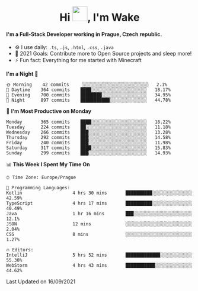 <h1 align="center">Hi <img src="https://raw.githubusercontent.com/MrWakeCZ/MrWakeCZ/master/Hi.gif" width="40px" />, I'm Wake</h1>

#### I'm a Full-Stack Developer working in Prague, Czech republic.
- ⚙️ I use daily: `.ts`, `.js`, `.html`, `.css`, `.java`
- 🥅 2021 Goals: Contribute more to Open Source projects and sleep more!
- ⚡ Fun fact: Everything for me started with Minecraft

<!--START_SECTION:waka-->
**I'm a Night 🦉** 

```text
🌞 Morning    42 commits     ░░░░░░░░░░░░░░░░░░░░░░░░░   2.1% 
🌆 Daytime    364 commits    ████░░░░░░░░░░░░░░░░░░░░░   18.17% 
🌃 Evening    700 commits    ████████░░░░░░░░░░░░░░░░░   34.95% 
🌙 Night      897 commits    ███████████░░░░░░░░░░░░░░   44.78%

```
📅 **I'm Most Productive on Monday** 

```text
Monday       365 commits    ████░░░░░░░░░░░░░░░░░░░░░   18.22% 
Tuesday      224 commits    ██░░░░░░░░░░░░░░░░░░░░░░░   11.18% 
Wednesday    266 commits    ███░░░░░░░░░░░░░░░░░░░░░░   13.28% 
Thursday     292 commits    ███░░░░░░░░░░░░░░░░░░░░░░   14.58% 
Friday       240 commits    ███░░░░░░░░░░░░░░░░░░░░░░   11.98% 
Saturday     317 commits    ████░░░░░░░░░░░░░░░░░░░░░   15.83% 
Sunday       299 commits    ███░░░░░░░░░░░░░░░░░░░░░░   14.93%

```


📊 **This Week I Spent My Time On** 

```text
⌚︎ Time Zone: Europe/Prague

💬 Programming Languages: 
Kotlin                   4 hrs 30 mins       ██████████░░░░░░░░░░░░░░░   42.59% 
TypeScript               4 hrs 17 mins       ██████████░░░░░░░░░░░░░░░   40.49% 
Java                     1 hr 16 mins        ███░░░░░░░░░░░░░░░░░░░░░░   12.1% 
JSON                     12 mins             ░░░░░░░░░░░░░░░░░░░░░░░░░   2.04% 
CSS                      8 mins              ░░░░░░░░░░░░░░░░░░░░░░░░░   1.27%

🔥 Editors: 
IntelliJ                 5 hrs 52 mins       █████████████░░░░░░░░░░░░   55.38% 
WebStorm                 4 hrs 43 mins       ███████████░░░░░░░░░░░░░░   44.62%

```


 Last Updated on 16/09/2021
<!--END_SECTION:waka-->
